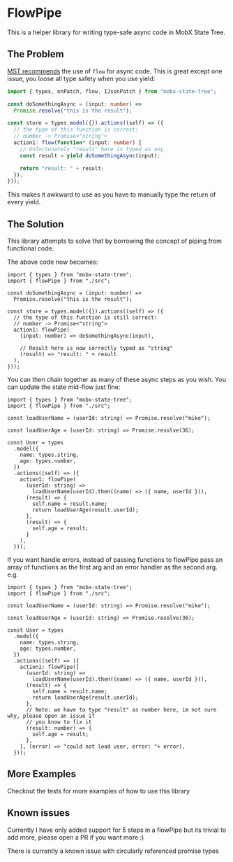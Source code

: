 # FlowPipe

This is a helper library for writing type-safe async code in MobX State Tree.

## The Problem

[MST recommends](https://mobx-state-tree.js.org/concepts/async-actions) the use of `flow` for async code. This is great except one issue, you loose all type safety when you use yield:

```typescript
import { types, onPatch, flow, IJsonPatch } from "mobx-state-tree";

const doSomethingAsync = (input: number) =>
  Promise.resolve("this is the result");

const store = types.model({}).actions((self) => ({
  // the type of this function is correct:
  // number -> Promise<"string">
  action1: flow(function* (input: number) {
    // Unfortunately "result" here is typed as any
    const result = yield doSomethingAsync(input);

    return "result: " + result;
  }),
}));
```

This makes it awkward to use as you have to manually type the return of every yield.

## The Solution

This library attempts to solve that by borrowing the concept of piping from functional code.

The above code now becomes:

```
import { types } from "mobx-state-tree";
import { flowPipe } from "./src";

const doSomethingAsync = (input: number) =>
  Promise.resolve("this is the result");

const store = types.model({}).actions((self) => ({
  // the type of this function is still correct:
  // number -> Promise<"string">
  action1: flowPipe(
    (input: number) => doSomethingAsync(input),

    // Result here is now correctly typed as "string"
    (result) => "result: " + result
  ),
}));
```

You can then chain together as many of these async steps as you wish. You can update the state mid-flow just fine:

```
import { types } from "mobx-state-tree";
import { flowPipe } from "./src";

const loadUserName = (userId: string) => Promise.resolve("mike");

const loadUserAge = (userId: string) => Promise.resolve(36);

const User = types
  .model({
    name: types.string,
    age: types.number,
  })
  .actions((self) => ({
    action1: flowPipe(
      (userId: string) =>
        loadUserName(userId).then((name) => ({ name, userId })),
      (result) => {
        self.name = result.name;
        return loadUserAge(result.userId);
      },
      (result) => {
        self.age = result;
      }
    ),
  }));
```

If you want handle errors, instead of passing functions to flowPipe pass an array of functions as the first arg and an error handler as the second arg. e.g.

```
import { types } from "mobx-state-tree";
import { flowPipe } from "./src";

const loadUserName = (userId: string) => Promise.resolve("mike");

const loadUserAge = (userId: string) => Promise.resolve(36);

const User = types
  .model({
    name: types.string,
    age: types.number,
  })
  .actions((self) => ({
    action1: flowPipe([
      (userId: string) =>
        loadUserName(userId).then((name) => ({ name, userId })),
      (result) => {
        self.name = result.name;
        return loadUserAge(result.userId);
      },
      // Note: we have to type "result" as number here, im not sure why, please open an issue if
      // you know to fix it
      (result: number) => {
        self.age = result;
      },
    ], (error) => "could not load user, error: "+ error),
  }));
```

## More Examples

Checkout the tests for more examples of how to use this library

## Known issues

Currently I have only added support for 5 steps in a flowPipe but its trivial to add more, please open a PR if you want more :)

There is currently a known issue with circularly referenced promise types
